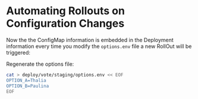 # Automating Rollouts on Configuration Changes

Now the the ConfigMap information is embedded in the Deployment information every time you modify the `options.env` file a new RollOut will be triggered:

Regenerate the options file:

```sh
cat > deploy/vote/staging/options.env << EOF
OPTION_A=Thalia
OPTION_B=Paulina
EOF
```
